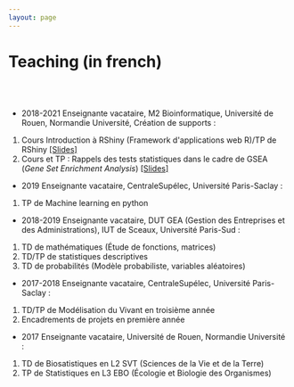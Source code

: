 ```yaml
---
layout: page
---
```


<div class="text-center">
  <h1>  Teaching (in french)</h1>
  <br/>
  <br/>
  </div>
  

* 2018-2021 Enseignante vacataire, M2 Bioinformatique, Université de Rouen, Normandie Université, Création de supports :
1. Cours Introduction à RShiny (Framework d'applications web R)/TP de RShiny [[Slides]](https://www.dropbox.com/s/e7s119qdx3j8fhy/main.pdf?dl=0)
2. Cours et TP : Rappels des tests statistiques dans le cadre de GSEA (*Gene Set Enrichment Analysis*) [[Slides]](https://www.dropbox.com/s/itl7p89d3fahgfu/diapo_gsea.pdf?dl=0)

* 2019 Enseignante vacataire, CentraleSupélec, Université Paris-Saclay :
1. TP de Machine learning en python

* 2018-2019 Enseignante vacataire, DUT GEA (Gestion des Entreprises et des Administrations), IUT de Sceaux, Université Paris-Sud :
1. TD de mathématiques (Étude de fonctions, matrices)
2. TD/TP de statistiques descriptives
3. TD de probabilités (Modèle probabiliste, variables aléatoires)

* 2017-2018 Enseignante vacataire, CentraleSupélec, Université Paris-Saclay :
1. TD/TP de Modélisation du Vivant en troisième année
2. Encadrements de projets en première année

* 2017 Enseignante vacataire, Université de Rouen, Normandie Université : 
1. TD de Biosatistiques en L2 SVT (Sciences de la Vie et de la Terre)
2. TP de Statistiques en L3 EBO (Écologie et Biologie des Organismes)
